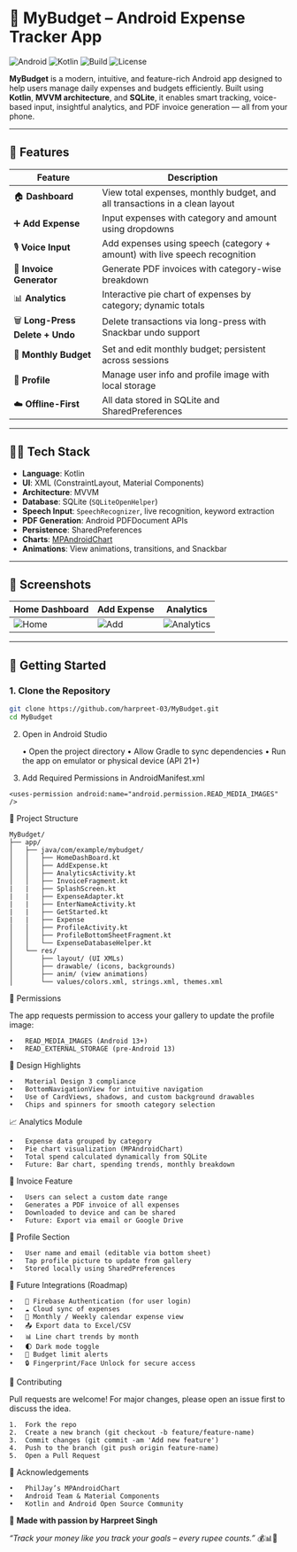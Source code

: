 # 💸 MyBudget – Android Expense Tracker App

![Android](https://img.shields.io/badge/platform-Android-green?style=flat-square&logo=android)
![Kotlin](https://img.shields.io/badge/code-Kotlin-orange?style=flat-square&logo=kotlin)
![Build](https://img.shields.io/badge/build-passing-brightgreen?style=flat-square)
![License](https://img.shields.io/badge/license-MIT-blue?style=flat-square)

**MyBudget** is a modern, intuitive, and feature-rich Android app designed to help users manage daily expenses and budgets efficiently. Built using **Kotlin**, **MVVM architecture**, and **SQLite**, it enables smart tracking, voice-based input, insightful analytics, and PDF invoice generation — all from your phone.

---

## 📱 Features

| Feature | Description |
|--------|-------------|
| 🏠 **Dashboard** | View total expenses, monthly budget, and all transactions in a clean layout |
| ➕ **Add Expense** | Input expenses with category and amount using dropdowns |
| 🎙️ **Voice Input** | Add expenses using speech (category + amount) with live speech recognition |
| 🧾 **Invoice Generator** | Generate PDF invoices with category-wise breakdown |
| 📊 **Analytics** | Interactive pie chart of expenses by category; dynamic totals |
| 🗑️ **Long-Press Delete + Undo** | Delete transactions via long-press with Snackbar undo support |
| 🎯 **Monthly Budget** | Set and edit monthly budget; persistent across sessions |
| 👤 **Profile** | Manage user info and profile image with local storage |
| ☁️ **Offline-First** | All data stored in SQLite and SharedPreferences |

---

## 🧑‍💻 Tech Stack

- **Language**: Kotlin  
- **UI**: XML (ConstraintLayout, Material Components)  
- **Architecture**: MVVM  
- **Database**: SQLite (`SQLiteOpenHelper`)  
- **Speech Input**: `SpeechRecognizer`, live recognition, keyword extraction  
- **PDF Generation**: Android PDFDocument APIs  
- **Persistence**: SharedPreferences  
- **Charts**: [MPAndroidChart](https://github.com/PhilJay/MPAndroidChart)  
- **Animations**: View animations, transitions, and Snackbar  

---

## 📸 Screenshots

| Home Dashboard | Add Expense | Analytics |
|----------------|-------------|-----------|
| ![Home](assets/home.png) | ![Add](assets/add.png) | ![Analytics](assets/chart.png) |

---

## 🚀 Getting Started

### 1. Clone the Repository
```bash
git clone https://github.com/harpreet-03/MyBudget.git
cd MyBudget
```
2. Open in Android Studio
   
	•	Open the project directory
	•	Allow Gradle to sync dependencies
	•	Run the app on emulator or physical device (API 21+)

4. Add Required Permissions in AndroidManifest.xml
   
```<uses-permission android:name="android.permission.READ_MEDIA_IMAGES" />```

📂 Project Structure
```
MyBudget/
├── app/
│   ├── java/com/example/mybudget/
│   │   ├── HomeDashBoard.kt
│   │   ├── AddExpense.kt
│   │   ├── AnalyticsActivity.kt
│   │   ├── InvoiceFragment.kt
|   |   ├── SplashScreen.kt
|   |   ├── ExpenseAdapter.kt
|   |   ├── EnterNameActivity.kt
|   |   ├── GetStarted.kt
|   |   ├── Expense
│   │   ├── ProfileActivity.kt
│   │   ├── ProfileBottomSheetFragment.kt
│   │   └── ExpenseDatabaseHelper.kt
│   └── res/
│       ├── layout/ (UI XMLs)
│       ├── drawable/ (icons, backgrounds)
│       ├── anim/ (view animations)
│       └── values/colors.xml, strings.xml, themes.xml
```

🔐 Permissions

The app requests permission to access your gallery to update the profile image:

	•	READ_MEDIA_IMAGES (Android 13+)
	•	READ_EXTERNAL_STORAGE (pre-Android 13)


🧠 Design Highlights

	•	Material Design 3 compliance
	•	BottomNavigationView for intuitive navigation
	•	Use of CardViews, shadows, and custom background drawables
	•	Chips and spinners for smooth category selection


📈 Analytics Module

	•	Expense data grouped by category
	•	Pie chart visualization (MPAndroidChart)
	•	Total spend calculated dynamically from SQLite
	•	Future: Bar chart, spending trends, monthly breakdown


🧾 Invoice Feature

	•	Users can select a custom date range
	•	Generates a PDF invoice of all expenses
	•	Downloaded to device and can be shared
	•	Future: Export via email or Google Drive


👤 Profile Section

	•	User name and email (editable via bottom sheet)
	•	Tap profile picture to update from gallery
	•	Stored locally using SharedPreferences


🧩 Future Integrations (Roadmap)

	•	🔗 Firebase Authentication (for user login)
	•	☁️ Cloud sync of expenses
	•	📅 Monthly / Weekly calendar expense view
	•	📤 Export data to Excel/CSV
	•	📊 Line chart trends by month
	•	🌓 Dark mode toggle
	•	🔔 Budget limit alerts
	•	🔒 Fingerprint/Face Unlock for secure access


🤝 Contributing

Pull requests are welcome! For major changes, please open an issue first to discuss the idea.

	1.	Fork the repo
	2.	Create a new branch (git checkout -b feature/feature-name)
	3.	Commit changes (git commit -am 'Add new feature')
	4.	Push to the branch (git push origin feature-name)
	5.	Open a Pull Request


🙌 Acknowledgements

	•	PhilJay’s MPAndroidChart
	•	Android Team & Material Components
	•	Kotlin and Android Open Source Community



🚀 <strong>Made with passion by Harpreet Singh</strong>

<i>“Track your money like you track your goals – every rupee counts.”</i> 💰📊📱

